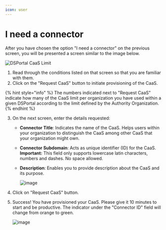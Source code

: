 ```yaml
---
icon: user
---
```


# I need a connector

After you have chosen the option "I need a connector" on the previous screen, you will be presented a screen similar to the image below.

![DSPortal CaaS Limit](https://github.com/user-attachments/assets/afc67ed9-dc73-4eef-8986-71c3d93e7a88)

1. Read through the conditions listed on that screen so that you are familiar with them.
2. Click on the "Request CaaS" button to initiate provisioning of the CaaS.

{% hint style="info" %} The numbers indicated next to "Request CaaS" indicate how many of the CaaS limit per organization you have used within a given DSPortal according to the limit defined by the Authority Organization. {% endhint %}

3. On the next screen, enter the details requested:
   - **Connector Title**: Indicates the name of the CaaS. Helps users within your organization to distinguish the CaaS among other CaaS that your organization might own.
   - **Connector Subdomain**: Acts as unique identifier (ID) for the CaaS. **Important:** This field only supports lowercase latin characters, numbers and dashes. No space allowed.
   - **Description**: Enables you to provide description about the CaaS and its purpose.

     ![image](https://github.com/user-attachments/assets/1aee8d89-4049-45ba-95a4-9010bfa2ed67)

4. Click on "Request CaaS" button.
5. Success! You have provisioned your CaaS. Please give it 10 minutes to start and be productive. The indicator under the "Connector ID" field will change from orange to green.
   
   ![image](https://github.com/user-attachments/assets/8e4651b2-a8a2-4d0e-9291-6fe6537bac4b)
